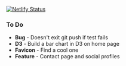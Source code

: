 [![Netlify Status](https://api.netlify.com/api/v1/badges/1d26f957-5566-4df3-9bff-1b85a12884d3/deploy-status)](https://app.netlify.com/sites/pagey/deploys)

### To Do

- **Bug** - Doesn't exit git push if test fails
- **D3** - Build a bar chart in D3 on home page
- **Favicon** - Find a cool one
- **Feature** - Contact page and social profiles
